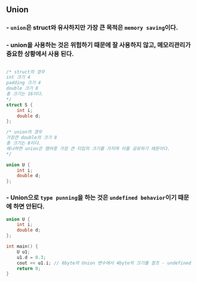 ## Union

### - `union`은 struct와 유사하지만 가장 큰 목적은 `memory saving`이다.

### - union을 사용하는 것은 위험하기 때문에 잘 사용하지 않고, 메모리관리가 중요한 상황에서 사용 된다.

```cpp

/* struct의 경우
int 크기 4
padding 크기 4
double 크기 8
총 크기는 16이다.
*/
struct S {
	int i;
	double d;
};

/* union의 경우
가장큰 double의 크기 8
총 크기는 8이다.
왜냐하면 union은 맴버중 가장 큰 타입의 크기를 가지며 이를 공유하기 때문이다.
*/

union U {
	int i;
	double d;
};

```

### - Union으로 `type punning`을 하는 것은 `undefined behavior`이기 때문에 하면 안된다.

```cpp
union U {
	int i;
	double d;
};

int main() {
	U u1;
	u1.d = 0.3;
	cout << u1.i; // 8byte의 Union 변수에서 4byte의 크기를 참조 - undefined behavior
	return 0;
}
```
